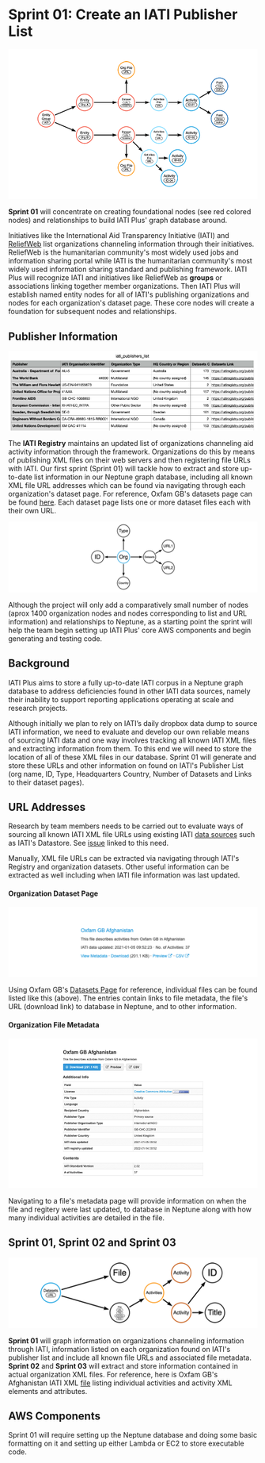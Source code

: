 # Sprint 01: Create an IATI Publisher List

![IATI Plus Database](https://github.com/Humanitarian-AI/IATIPlus/blob/main/Media/IATIPlus_sprints.png)

**Sprint 01** will concentrate on creating foundational nodes (see red colored nodes) and relationships to build IATI Plus' graph database around.

Initiatives like the International Aid Transparency Initiative (IATI) and [ReliefWeb](https://reliefweb.int/organization/acmad) list organizations channeling information through their initiatives. ReliefWeb is the humanitarian community's most widely used jobs and information sharing portal while IATI is the humanitarian community's most widely used information sharing standard and publishing framework. IATI Plus will recognize IATI and initiatives like ReliefWeb as **groups** or associations linking together member organizations. Then IATI Plus will establish named entity nodes for all of IATI's publishing organizations and nodes for each organization's dataset page. These core nodes will create a foundation for subsequent nodes and relationships.

## Publisher Information

![IATI Pulishers List](https://github.com/Humanitarian-AI/IATIPlus/blob/main/Media/Publishers_List.png)

The **IATI Registry** maintains an updated list of organizations channeling aid activity information through the framework. Organizations do this by means of publishing XML files on their web servers and then registering file URLs with IATI. Our first sprint (Sprint 01) will tackle how to extract and store up-to-date list information in our Neptune graph database, including all known XML file URL addresses which can be found via navigating through each organization's dataset page. For reference, Oxfam GB's datasets page can be found [here](https://iatiregistry.org/publisher/oxfamgb). Each dataset page lists one or more dataset files each with their own URL.

![Org and URL nodes](https://github.com/Humanitarian-AI/IATIPlus/blob/main/Media/Org_URLs.png)

Although the project will only add a comparatively small number of nodes (aprox 1400 organization nodes and nodes corresponding to list and URL information) and relationships to Neptune, as a starting point the sprint will help the team begin setting up IATI Plus' core AWS components and begin generating and testing code.

## Background

IATI Plus aims to store a fully up-to-date IATI corpus in a Neptune graph database to address deficiencies found in other IATI data sources, namely their inability to support reporting applications operating at scale and research projects.

Although initially we plan to rely on IATI’s daily dropbox data dump to source IATI information, we need to evaluate and develop our own reliable means of sourcing IATI data and one way involves tracking all known IATI XML files and extracting information from them. To this end we will need to store the location of all of these XML files in our database. Sprint 01 will generate and store these URLs and other information on found on IATI's Publisher List (org name, ID, Type, Headquarters Country, Number of Datasets and Links to their dataset pages).

## URL Addresses

Research by team members needs to be carried out to evaluate ways of sourcing all known IATI XML file URLs using existing IATI [data sources](https://iatistandard.org/en/iati-tools-and-resources/) such as IATI's Datastore. See [issue]() linked to this need.

Manually, XML file URLs can be extracted via navigating through IATI's Registry and organization datasets. Other useful information can be extracted as well including when IATI file information was last updated.

#### Organization Dataset Page

![Org File](https://github.com/Humanitarian-AI/IATIPlus/blob/main/Media/Org_File.png)

Using Oxfam GB's [Datasets Page](https://www.iatiregistry.org/publisher/oxfamgb) for reference, individual files can be found listed like this (above). The entries contain links to file metadata, the file's URL (download link) to database in Neptune, and to other information.

#### Organization File Metadata

![Org Metadata](https://github.com/Humanitarian-AI/IATIPlus/blob/main/Media/Org_Metadata.png)

Navigating to a file's metadata page will provide information on when the file and regitery were last updated, to database in Neptune along with how many individual activities are detailed in the file.

## Sprint 01, Sprint 02 and Sprint 03

![Datasets Graph](https://github.com/Humanitarian-AI/IATIPlus/blob/main/Media/File_Data.png)

**Sprint 01** will graph information on organizations channeling information through IATI, information listed on each organization found on IATI's publisher list and include all known file URLs and associated file metadata. **Sprint 02** and **Sprint 03** will extract and store information contained in actual organization XML files. For reference, here is Oxfam GB's Afghanistan IATI XML [file](http://iati.oxfam.org.uk/xml/oxfamgb-af.xml) listing individual activities and activity XML elements and attributes.

## AWS Components

Sprint 01 will require setting up the Neptune database and doing some basic formatting on it and setting up either Lambda or EC2 to store executable code.
